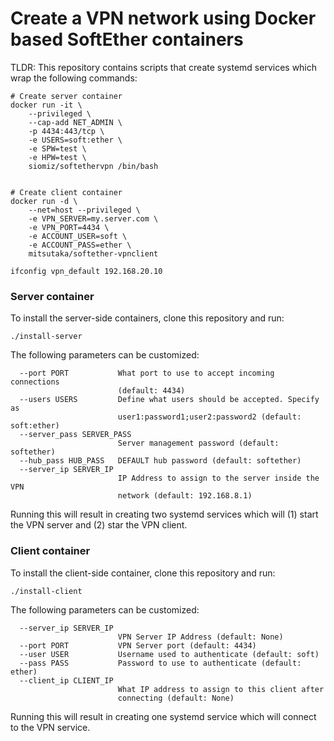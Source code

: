 # Create a VPN network using Docker based SoftEther containers

TLDR: This repository contains scripts that create systemd services which wrap the following commands:

```
# Create server container
docker run -it \
    --privileged \
    --cap-add NET_ADMIN \
    -p 4434:443/tcp \
    -e USERS=soft:ether \
    -e SPW=test \
    -e HPW=test \
    siomiz/softethervpn /bin/bash


# Create client container
docker run -d \
    --net=host --privileged \
    -e VPN_SERVER=my.server.com \
    -e VPN_PORT=4434 \
    -e ACCOUNT_USER=soft \
    -e ACCOUNT_PASS=ether \
    mitsutaka/softether-vpnclient

ifconfig vpn_default 192.168.20.10
```

### Server container

To install the server-side containers, clone this repository and run:

`./install-server`

The following parameters can be customized:

```
  --port PORT           What port to use to accept incoming connections
                        (default: 4434)
  --users USERS         Define what users should be accepted. Specify as
                        user1:password1;user2:password2 (default: soft:ether)
  --server_pass SERVER_PASS
                        Server management password (default: softether)
  --hub_pass HUB_PASS   DEFAULT hub password (default: softether)
  --server_ip SERVER_IP
                        IP Address to assign to the server inside the VPN
                        network (default: 192.168.8.1)
```

Running this will result in creating two systemd services which will (1) start the VPN server and (2) star the VPN client.


### Client container

To install the client-side container, clone this repository and run:

`./install-client`

The following parameters can be customized:

```
  --server_ip SERVER_IP
                        VPN Server IP Address (default: None)
  --port PORT           VPN Server port (default: 4434)
  --user USER           Username used to authenticate (default: soft)
  --pass PASS           Password to use to authenticate (default: ether)
  --client_ip CLIENT_IP
                        What IP address to assign to this client after
                        connecting (default: None)
```

Running this will result in creating one systemd service which will connect to the VPN service.
